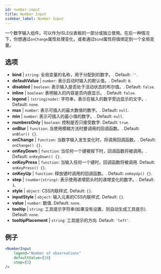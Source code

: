 ```yaml
---
id: number-input
title: Number Input
sidebar_label: Number Input
---
```


一个数字输入组件。可以作为ISLE仪表板的一部分或独立使用。在后一种情况下，你想通过`onChange`属性处理变化，或者通过`bind`属性将值绑定到一个全局变量。

## 选项

* __bind__ | `string`: 全局变量的名称，用于分配到的数字。. Default: `''`.
* __defaultValue__ | `number`: 表示启动时输入的默认值。. Default: `0`.
* __disabled__ | `boolean`: 表示输入是否处于活动状态的布尔值。. Default: `false`.
* __inline__ | `boolean`: 表明输入的内容是否内嵌显示。. Default: `false`.
* __legend__ | `(string|node)`: 字符串，表示在输入的数字旁边显示的文字。. Default: `none`.
* __max__ | `number`: 表示可插入的最大数值的数字。. Default: `null`.
* __min__ | `number`: 表示可插入的最小值的数字。. Default: `null`.
* __numbersOnly__ | `boolean`: 控制是否只接受数字. Default: `true`.
* __onBlur__ | `function`: 当使用模糊方法时要调用的回调函数。. Default: `onBlur() {}`.
* __onChange__ | `function`: 当数字输入发生变化时，将调用回调函数。. Default: `onChange() {}`.
* __onKeyDown__ | `function`: 当任何一个键被按下时，回调函数将被调用。. Default: `onKeyDown() {}`.
* __onKeyPress__ | `function`: 当输入任何一个键时，回调函数将被调用. Default: `onKeyPress() {}`.
* __onKeyUp__ | `function`: 释放键时调用的回调函数。. Default: `onKeyUp() {}`.
* __step__ | `(number|string)`: 表示使用递增箭头时的递增变化的数字。. Default: `1`.
* __style__ | `object`: CSS内联样式. Default: `{}`.
* __inputStyle__ | `object`: 输入元素的CSS内联样式. Default: `{}`.
* __value__ | `number`: 数值. Default: `none`.
* __tooltip__ | `string`: 工具提示字符串(如果没有设置，则自动生成工具提示). Default: `none`.
* __tooltipPlacement__ | `string`: 工具提示的方向. Default: `'left'`.


## 例子

```jsx live
<NumberInput
    legend="Number of observations"
    defaultValue={20}
    step={5}
/>
```

